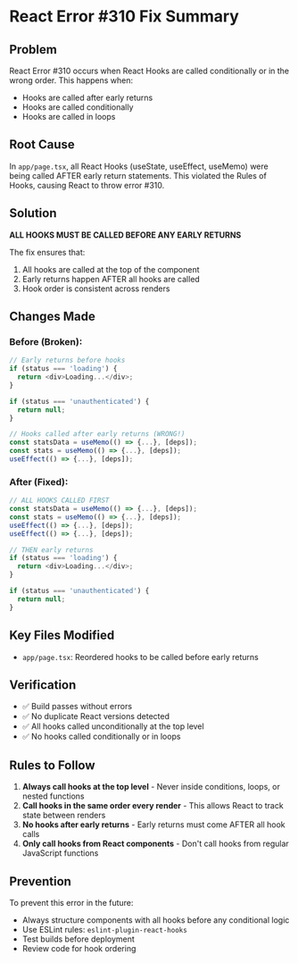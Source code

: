 # React Error #310 Fix Summary

## Problem
React Error #310 occurs when React Hooks are called conditionally or in the wrong order. This happens when:
- Hooks are called after early returns
- Hooks are called conditionally
- Hooks are called in loops

## Root Cause
In `app/page.tsx`, all React Hooks (useState, useEffect, useMemo) were being called AFTER early return statements. This violated the Rules of Hooks, causing React to throw error #310.

## Solution
**ALL HOOKS MUST BE CALLED BEFORE ANY EARLY RETURNS**

The fix ensures that:
1. All hooks are called at the top of the component
2. Early returns happen AFTER all hooks are called
3. Hook order is consistent across renders

## Changes Made

### Before (Broken):
```typescript
// Early returns before hooks
if (status === 'loading') {
  return <div>Loading...</div>;
}

if (status === 'unauthenticated') {
  return null;
}

// Hooks called after early returns (WRONG!)
const statsData = useMemo(() => {...}, [deps]);
const stats = useMemo(() => {...}, [deps]);
useEffect(() => {...}, [deps]);
```

### After (Fixed):
```typescript
// ALL HOOKS CALLED FIRST
const statsData = useMemo(() => {...}, [deps]);
const stats = useMemo(() => {...}, [deps]);
useEffect(() => {...}, [deps]);
useEffect(() => {...}, [deps]);

// THEN early returns
if (status === 'loading') {
  return <div>Loading...</div>;
}

if (status === 'unauthenticated') {
  return null;
}
```

## Key Files Modified
- `app/page.tsx`: Reordered hooks to be called before early returns

## Verification
- ✅ Build passes without errors
- ✅ No duplicate React versions detected
- ✅ All hooks called unconditionally at the top level
- ✅ No hooks called conditionally or in loops

## Rules to Follow
1. **Always call hooks at the top level** - Never inside conditions, loops, or nested functions
2. **Call hooks in the same order every render** - This allows React to track state between renders
3. **No hooks after early returns** - Early returns must come AFTER all hook calls
4. **Only call hooks from React components** - Don't call hooks from regular JavaScript functions

## Prevention
To prevent this error in the future:
- Always structure components with all hooks before any conditional logic
- Use ESLint rules: `eslint-plugin-react-hooks`
- Test builds before deployment
- Review code for hook ordering
